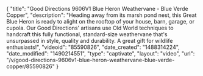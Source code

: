 {
    "title": "Good Directions 9606V1 Blue Heron Weathervane - Blue Verde Copper",
    "description": "Heading away from its marsh pond nest, this Great Blue Heron is ready to alight on the rooftop of your house, barn, garage, or cupola. Our Good Directions' artisans use Old World techniques to handcraft this fully functional, standard-size weathervane that's unsurpassed in style, quality and durability. A great gift for wildlife enthusiasts!",
    "videoid": "85590826",
    "date_created": "1488314224",
    "date_modified": "1490214551",
    "type": "captivate",
    "layout": "video",
    "url": "\/v\/good-directions-9606v1-blue-heron-weathervane-blue-verde-copper\/85590826"
}